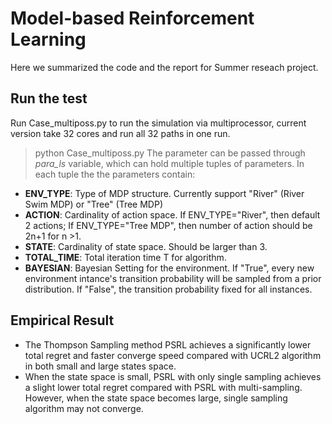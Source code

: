 # Model-based Reinforcement Learning

Here we summarized the code and the report for Summer reseach project.

## Run the test

Run Case_multiposs.py to run the simulation via multiprocessor, current version take 32 cores and run all 32 paths in one run.
> python Case_multiposs.py
The parameter can be passed through *para_ls* variable, which can hold multiple tuples of parameters. In each tuple the the parameters contain:
* **ENV_TYPE**: Type of MDP structure. Currently support "River" (River Swim MDP) or "Tree" (Tree MDP)
* **ACTION**: Cardinality of action space. If ENV_TYPE="River", then default 2 actions; If ENV_TYPE="Tree MDP", then number of action should be 2n+1 for n >1.
* **STATE**: Cardinality of state space. Should be larger than 3.
* **TOTAL_TIME**: Total iteration time T for algorithm.
* **BAYESIAN**: Bayesian Setting for the environment. If "True", every new environment intance's transition probability will be sampled from a prior distribution. If "False", the transition probability fixed for all instances. 

## Empirical Result
* The Thompson Sampling method PSRL achieves a significantly lower total regret and faster converge speed compared with UCRL2 algorithm in both small and large states space. 
* When the state space is small, PSRL with only single sampling achieves a slight lower total regret compared with PSRL with multi-sampling. However, when the state space becomes large, single sampling algorithm may not converge. 

